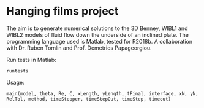 # Hanging films project

The aim is to generate numerical solutions to the 3D Benney, WIBL1 and WIBL2 models of fluid flow down the underside of an inclined plate.
The programming language used is Matlab, tested for R2018b.
A collaboration with Dr. Ruben Tomlin and Prof. Demetrios Papageorgiou.

Run tests in Matlab: 

    runtests

Usage:

    main(model, theta, Re, C, xLength, yLength, tFinal, interface, xN, yN, RelTol, method, timeStepper, timeStepOut, timeStep, timeout)
